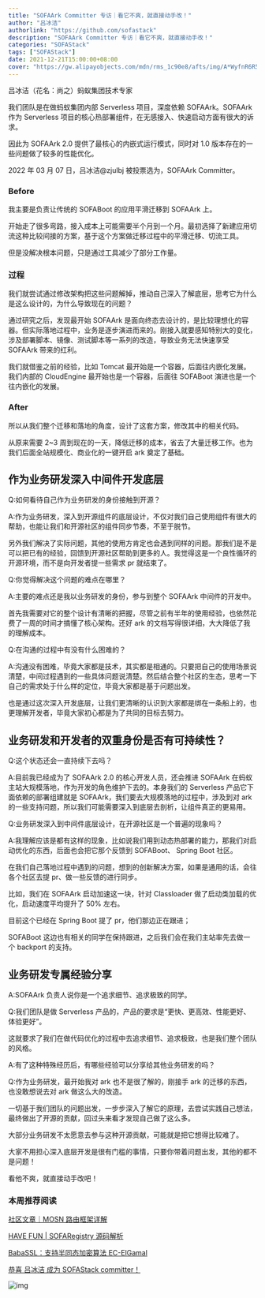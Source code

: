 ```yaml
---
title: "SOFAArk Committer 专访｜看它不爽，就直接动手改！"
author: "吕冰洁"
authorlink: "https://github.com/sofastack"
description: "SOFAArk Committer 专访｜看它不爽，就直接动手改！"
categories: "SOFAStack"
tags: ["SOFAStack"]
date: 2021-12-21T15:00:00+08:00
cover: "https://gw.alipayobjects.com/mdn/rms_1c90e8/afts/img/A*WyfnR6R5GJ4AAAAAAAAAAAAAARQnAQ"
---
```

吕冰洁（花名：尚之）蚂蚁集团技术专家

我们团队是在做蚂蚁集团内部 Serverless 项目，深度依赖 SOFAArk。SOFAArk 作为 Serverless 项目的核心热部署组件，在无感接入、快速启动方面有很大的诉求。

因此为 SOFAArk 2.0 提供了最核心的内嵌式运行模式，同时对 1.0 版本存在的一些问题做了较多的性能优化。

2022 年 03 月 07 日，吕冰洁@zjulbj 被投票选为，SOFAArk Committer。

### Before

我主要是负责让传统的 SOFABoot 的应用平滑迁移到 SOFAArk 上。

开始走了很多弯路，接入成本上可能需要半个月到一个月。最初选择了新建应用切流这种比较间接的方案，基于这个方案做迁移过程中的平滑迁移、切流工具。

但是没解决根本问题，只是通过工具减少了部分工作量。

### 过程

我们就尝试通过修改架构把这些问题解掉，推动自己深入了解底层，思考它为什么是这么设计的，为什么导致现在的问题？

通过研究之后，发现最开始 SOFAArk 是面向终态去设计的，是比较理想化的容器。但实际落地过程中，业务是逐步演进而来的。刚接入就要感知特别大的变化，涉及部署脚本、镜像、测试脚本等一系列的改造，导致业务无法快速享受 SOFAArk 带来的红利。

我们就借鉴之前的经验，比如 Tomcat 最开始是一个容器，后面往内嵌化发展。我们内部的 CloudEngine 最开始也是一个容器，后面往 SOFABoot 演进也是一个往内嵌化的发展。

### After

所以从我们整个迁移和落地的角度，设计了这套方案，修改其中的相关代码。

从原来需要 2~3 周到现在的一天，降低迁移的成本，省去了大量迁移工作。也为我们后面全站规模化、商业化的一键开启 ark 奠定了基础。

## 作为业务研发深入中间件开发底层

Q:如何看待自己作为业务研发的身份接触到开源？

A:作为业务研发，深入到开源组件的底层设计，不仅对我们自己使用组件有很大的帮助，也能让我们和开源社区的组件同步节奏，不至于脱节。

另外我们解决了实际问题，其他的使用方肯定也会遇到同样的问题。那我们是不是可以把已有的经验，回馈到开源社区帮助到更多的人。我觉得这是一个良性循环的开源环境，而不是向开发者提一些需求 pr 就结束了。

Q:你觉得解决这个问题的难点在哪里？

A:主要的难点还是我以业务研发的身份，参与到整个 SOFAArk 中间件的开发中。

首先我需要对它的整个设计有清晰的把握，尽管之前有半年的使用经验，也依然花费了一周的时间才搞懂了核心架构。还好 ark 的文档写得很详细，大大降低了我的理解成本。

Q:在沟通的过程中有没有什么困难的？

A:沟通没有困难，毕竟大家都是技术，其实都是相通的。只要把自己的使用场景说清楚，中间过程遇到的一些具体问题说清楚。然后结合整个社区的生态，思考一下自己的需求处于什么样的定位，毕竟大家都是基于问题出发。

也是通过这次深入开发底层，让我们更清晰的认识到大家都是绑在一条船上的，也更理解开发者，毕竟大家初心都是为了共同的目标去努力。

## 业务研发和开发者的双重身份是否有可持续性？

Q:这个状态还会一直持续下去吗？

A:目前我已经成为了 SOFAArk 2.0 的核心开发人员，还会推进 SOFAArk 在蚂蚁主站大规模落地，作为开发的角色维护下去的。本身我们的 Serverless 产品它下面依赖的部署组建就是 SOFAArk，我们要去大规模落地的过程中，涉及到对 ark 的一些支持问题，所以我们可能需要深入到底层去剖析，让组件真正的更易用。

Q:业务研发深入到中间件底层设计，在开源社区是一个普遍的现象吗？

A:我理解应该是都有这样的现象，比如说我们用到动态热部署的能力，那我们对启动优化的东西，后面也会把它那个反馈到 SOFABoot、 Spring Boot 社区。

在我们自己落地过程中遇到的问题，想到的创新解决方案，如果是通用的话，会往各个社区去提 pr、做一些反馈的进行同步。

比如，我们在 SOFAArk 启动加速这一块，针对 Classloader 做了启动类加载的优化，启动速度平均提升了 50% 左右。

目前这个已经在 Spring Boot 提了 pr，他们那边正在跟进；

SOFABoot 这边也有相关的同学在保持跟进，之后我们会在我们主站率先去做一个 backport 的支持。

## 业务研发专属经验分享

A:SOFAArk 负责人说你是一个追求细节、追求极致的同学。

Q:我们团队是做 Serverless 产品的，产品的要求是“更快、更高效、性能更好、体验更好”。

这就要求了我们在做代码优化的过程中去追求细节、追求极致，也是我们整个团队的风格。

A:有了这种特殊经历后，有哪些经验可以分享给其他业务研发的吗？

Q:作为业务研发，最开始我对 ark 也不是很了解的，刚接手 ark 的迁移的东西，也没敢想说去对 ark 做这么大的改造。

一切基于我们团队的问题出发，一步步深入了解它的原理，去尝试实践自己想法，最终做出了开源的贡献，回过头来看才发现自己做了这么多。

大部分业务研发不太愿意去参与这种开源贡献，可能就是把它想得比较难了。

大家不用担心深入底层开发是很有门槛的事情，只要你带着问题出发，其他的都不是问题！

看他不爽，就直接动手改吧！

### 本周推荐阅读  

[社区文章｜MOSN 路由框架详解](https://mp.weixin.qq.com/s?__biz=MzUzMzU5Mjc1Nw==&mid=2247503655&idx=1&sn=dfb174aa2c09e65505c738e5105618ba&chksm=faa320fdcdd4a9eb65036678ea1507578ed639435b7ca8c670202dc2a7597614984d9c4d11aa&scene=21)

[HAVE FUN | SOFARegistry 源码解析](https://mp.weixin.qq.com/s?__biz=MzUzMzU5Mjc1Nw==&mid=2247502760&idx=1&sn=2980bf857055853220934944c42fd2af&chksm=faa32472cdd4ad641cb062e0c3bb5ec5b46dafba1ea25b19d774ebdac2704ae610994511874b&scene=21)

[BabaSSL：支持半同态加密算法 EC-ElGamal](https://mp.weixin.qq.com/s?__biz=MzUzMzU5Mjc1Nw==&mid=2247502645&idx=1&sn=efb490d530f4254a8b12dff89714ace7&chksm=faa324efcdd4adf9119222551a407da68e388fd1b3f652fc034860fee9d687311e2136bbd28c&scene=21)

[恭喜 吕冰洁 成为 SOFAStack committer！](https://mp.weixin.qq.com/s?__biz=MzUzMzU5Mjc1Nw==&mid=2247502520&idx=1&sn=45bc1b879e3014b18f3fc3ee6a10277e&chksm=faa32562cdd4ac74657f95e7f3e1cfad7619638a08fb9f8754e5539f2fdf05718c87436c5c5e&scene=21)

![img](https://gw.alipayobjects.com/mdn/rms_1c90e8/afts/img/A*tvfDQLxTbsgAAAAAAAAAAAAAARQnAQ) 
